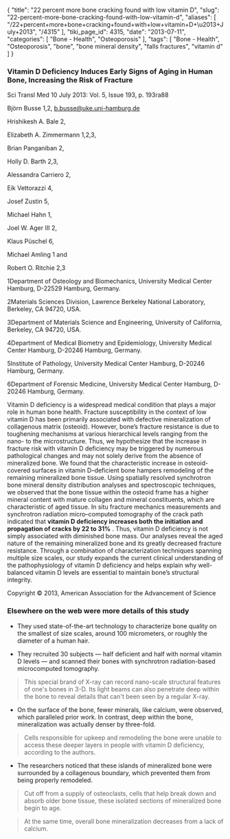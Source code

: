 {
    "title": "22 percent more bone cracking found with low vitamin D",
    "slug": "22-percent-more-bone-cracking-found-with-low-vitamin-d",
    "aliases": [
        "/22+percent+more+bone+cracking+found+with+low+vitamin+D+\u2013+July+2013",
        "/4315"
    ],
    "tiki_page_id": 4315,
    "date": "2013-07-11",
    "categories": [
        "Bone - Health",
        "Osteoporosis"
    ],
    "tags": [
        "Bone - Health",
        "Osteoporosis",
        "bone",
        "bone mineral density",
        "falls fractures",
        "vitamin d"
    ]
}


### Vitamin D Deficiency Induces Early Signs of Aging in Human Bone, Increasing the Risk of Fracture

Sci Transl Med 10 July 2013: Vol. 5, Issue 193, p. 193ra88

Björn Busse 1,2, b.busse@uke.uni-hamburg.de

Hrishikesh A. Bale 2,

Elizabeth A. Zimmermann 1,2,3,

Brian Panganiban 2,

Holly D. Barth 2,3,

Alessandra Carriero 2,

Eik Vettorazzi 4,

Josef Zustin 5,

Michael Hahn 1,

Joel W. Ager III 2,

Klaus Püschel 6,

Michael Amling 1 and

Robert O. Ritchie 2,3

1Department of Osteology and Biomechanics, University Medical Center Hamburg, D-22529 Hamburg, Germany.

2Materials Sciences Division, Lawrence Berkeley National Laboratory, Berkeley, CA 94720, USA.

3Department of Materials Science and Engineering, University of California, Berkeley, CA 94720, USA.

4Department of Medical Biometry and Epidemiology, University Medical Center Hamburg, D-20246 Hamburg, Germany.

5Institute of Pathology, University Medical Center Hamburg, D-20246 Hamburg, Germany.

6Department of Forensic Medicine, University Medical Center Hamburg, D-20246 Hamburg, Germany.

Vitamin D deficiency is a widespread medical condition that plays a major role in human bone health. Fracture susceptibility in the context of low vitamin D has been primarily associated with defective mineralization of collagenous matrix (osteoid). However, bone’s fracture resistance is due to toughening mechanisms at various hierarchical levels ranging from the nano- to the microstructure. Thus, we hypothesize that the increase in fracture risk with vitamin D deficiency may be triggered by numerous pathological changes and may not solely derive from the absence of mineralized bone. We found that the characteristic increase in osteoid-covered surfaces in vitamin D–deficient bone hampers remodeling of the remaining mineralized bone tissue. Using spatially resolved synchrotron bone mineral density distribution analyses and spectroscopic techniques, we observed that the bone tissue within the osteoid frame has a higher mineral content with mature collagen and mineral constituents, which are characteristic of aged tissue. In situ fracture mechanics measurements and synchrotron radiation micro–computed tomography of the crack path indicated that  **vitamin D deficiency increases both the initiation and propagation of cracks by 22 to 31%** . Thus, vitamin D deficiency is not simply associated with diminished bone mass. Our analyses reveal the aged nature of the remaining mineralized bone and its greatly decreased fracture resistance. Through a combination of characterization techniques spanning multiple size scales, our study expands the current clinical understanding of the pathophysiology of vitamin D deficiency and helps explain why well-balanced vitamin D levels are essential to maintain bone’s structural integrity.

Copyright © 2013, American Association for the Advancement of Science

### Elsewhere on the web were more details of this study

* They used state-of-the-art technology to characterize bone quality on the smallest of size scales, around 100 micrometers, or roughly the diameter of a human hair.

* They recruited 30 subjects — half deficient and half with normal vitamin D levels — and scanned their bones with synchrotron radiation-based microcomputed tomography. 

> This special brand of X-ray can record nano-scale structural features of one's bones in 3-D. Its light beams can also penetrate deep within the bone to reveal details that can't been seen by a regular X-ray. 

* On the surface of the bone, fewer minerals, like calcium, were observed, which paralleled prior work. In contrast, deep within the bone, mineralization was actually denser by three-fold. 

> Cells responsible for upkeep and remodeling the bone were unable to access these deeper layers in people with vitamin D deficiency, according to the authors.

* The researchers noticed that these islands of mineralized bone were surrounded by a collagenous boundary, which prevented them from being properly remodeled. 

> Cut off from a supply of osteoclasts, cells that help break down and absorb older bone tissue, these isolated sections of mineralized bone begin to age. 

> At the same time, overall bone mineralization decreases from a lack of calcium.